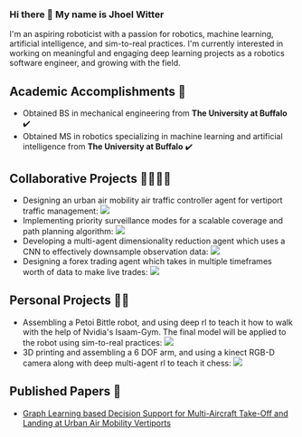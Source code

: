 ### Hi there 👋 My name is Jhoel Witter

I'm an aspiring roboticist with a passion for robotics, machine learning, artificial intelligence, and sim-to-real practices. I'm currently interested in working on meaningful and engaging deep learning projects as a robotics software engineer, and growing with the field.

## Academic Accomplishments 📖
- Obtained BS in mechanical engineering from **The University at Buffalo** ✔️
- Obtained MS in robotics specializing in machine learning and artificial intelligence from **The University at Buffalo** ✔️

## Collaborative Projects 👨‍🔬👩‍🔬
- Designing an urban air mobility air traffic controller agent for vertiport traffic management: ![](https://geps.dev/progress/100)
- Implementing priority surveillance modes for a scalable coverage and path planning algorithm: ![](https://geps.dev/progress/100)
- Developing a multi-agent dimensionality reduction agent which uses a CNN to effectively downsample observation data: ![](https://geps.dev/progress/50)
- Designing a forex trading agent which takes in multiple timeframes worth of data to make live trades: ![](https://geps.dev/progress/40)

## Personal Projects 👨‍🔬
- Assembling a Petoi Bittle robot, and using deep rl to teach it how to walk with the help of Nvidia's Isaam-Gym. The final model will be applied to the robot using sim-to-real practices: ![](https://geps.dev/progress/50)
- 3D printing and assembling a 6 DOF arm, and using a kinect RGB-D camera along with deep multi-agent rl to teach it chess: ![](https://geps.dev/progress/10)

## Published Papers :newspaper:
- [Graph Learning based Decision Support for Multi-Aircraft Take-Off and Landing at Urban Air Mobility Vertiports](https://arc.aiaa.org/doi/10.2514/6.2023-1848)



<!--
**JhoelWit/JhoelWit** is a ✨ _special_ ✨ repository because its `README.md` (this file) appears on your GitHub profile.

Here are some ideas to get you started:

- 🔭 I’m currently working on ...
- 🌱 I’m currently learning ...
- 👯 I’m looking to collaborate on ...
- 🤔 I’m looking for help with ...
- 💬 Ask me about ...
- 📫 How to reach me: ...
- 😄 Pronouns: ...
- ⚡ Fun fact: ...
-->
